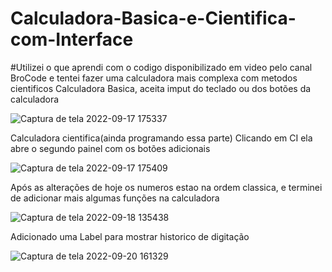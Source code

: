 # Calculadora-Basica-e-Cientifica-com-Interface
#Utilizei o que aprendi com o codigo disponibilizado em video pelo canal BroCode e tentei fazer uma calculadora mais complexa com metodos cientificos
Calculadora Basica, aceita imput do teclado ou dos botões da calculadora

![Captura de tela 2022-09-17 175337](https://user-images.githubusercontent.com/111459606/190877521-15d7c3e0-a89e-4a40-ae52-2098579973d5.png)

Calculadora cientifica(ainda programando essa parte)
Clicando em CI ela abre o segundo painel com os botões adicionais

![Captura de tela 2022-09-17 175409](https://user-images.githubusercontent.com/111459606/190877536-6e172dd6-8a8b-4d9a-9065-0662168d57f6.png)

Após as alterações de hoje  os numeros estao na ordem classica, e terminei de adicionar mais algumas funções na calculadora 


![Captura de tela 2022-09-18 135438](https://user-images.githubusercontent.com/111459606/190919111-555af11d-ddd1-4489-8888-b92f4d8e5a7b.png)

Adicionado uma Label para mostrar historico de digitação

![Captura de tela 2022-09-20 161329](https://user-images.githubusercontent.com/111459606/191344706-e3675495-6557-4c3d-b1fe-0c8128b66ed6.png)
